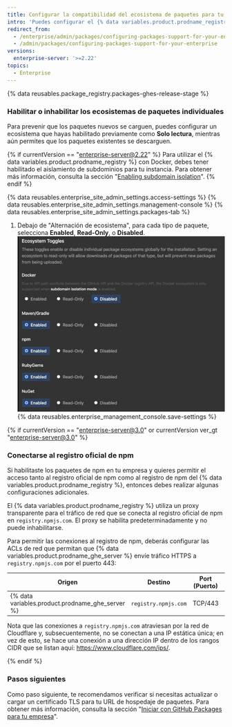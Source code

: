 ```yaml
---
title: Configurar la compatibilidad del ecosistema de paquetes para tu empresa
intro: 'Puedes configurar el {% data variables.product.prodname_registry %} para tu empresa si habilitas o inhabilitas globalmente los ecosistemas de paquetes individuales en tu empresa, incluyendo Docker, RubyGems, npm, Apache Maven, Gradle o NuGet. Aprende sobre otros requisitos de configuración para hacer compatibles algunos ecosistemas de paquetes específicos.'
redirect_from:
  - /enterprise/admin/packages/configuring-packages-support-for-your-enterprise
  - /admin/packages/configuring-packages-support-for-your-enterprise
versions:
  enterprise-server: '>=2.22'
topics:
  - Enterprise
---
```


{% data reusables.package_registry.packages-ghes-release-stage %}

### Habilitar o inhabilitar los ecosistemas de paquetes individuales

Para prevenir que los paquetes nuevos se carguen, puedes configurar un ecosistema que hayas habilitado previamente como **Solo lectura**, mientras aún permites que los paquetes existentes se descarguen.

{% if currentVersion == "enterprise-server@2.22" %}
Para utilizar
el {% data variables.product.prodname_registry %} con Docker, debes tener habilitado el aislamiento de subdominios para tu instancia. Para obtener más información, consulta la sección "[Enabling subdomain isolation](/enterprise/admin/configuration/enabling-subdomain-isolation)".
{% endif %}

{% data reusables.enterprise_site_admin_settings.access-settings %}
{% data reusables.enterprise_site_admin_settings.management-console %}
{% data reusables.enterprise_site_admin_settings.packages-tab %}
1. Debajo de "Alternación de ecosistema", para cada tipo de paquete, selecciona **Enabled**, **Read-Only**, o **Disabled**. ![Alternación de ecosistemas](/assets/images/enterprise/site-admin-settings/ecosystem-toggles.png)
{% data reusables.enterprise_management_console.save-settings %}

{% if currentVersion == "enterprise-server@3.0" or currentVersion ver_gt "enterprise-server@3.0" %}
### Conectarse al registro oficial de npm

Si habilitaste los paquetes de npm en tu empresa y quieres permitir el acceso tanto al registro oficial de npm como al registro de npm del {% data variables.product.prodname_registry %}, entonces debes realizar algunas configuraciones adicionales.

El {% data variables.product.prodname_registry %} utiliza un proxy transparente para el tráfico de red que se conecta al registro oficial de npm en `registry.npmjs.com`. El proxy se habilita predeterminadamente y no puede inhabilitarse.

Para permitir las conexiones al registro de npm, deberás configurar las ACLs de red que permitan que {% data variables.product.prodname_ghe_server %} envíe tráfico HTTPS a `registry.npmjs.com` por el puerto 443:

| Origen                                             | Destino              | Port (Puerto) | Tipo  |
| -------------------------------------------------- | -------------------- | ------------- | ----- |
| {% data variables.product.prodname_ghe_server %} | `registry.npmjs.com` | TCP/443       | HTTPS |

Nota que las conexiones a `registry.npmjs.com` atraviesan por la red de Cloudflare y, subsecuentemente, no se conectan a una IP estática única; en vez de esto, se hace una conexión a una dirección IP dentro de los rangos CIDR que se listan aquí: https://www.cloudflare.com/ips/.

{% endif %}

### Pasos siguientes

Como paso siguiente, te recomendamos verificar si necesitas actualizar o cargar un certificado TLS para tu URL de hospedaje de paquetes. Para obtener más información, consulta la sección "[Iniciar con GitHub Packages para tu empresa](/admin/packages/getting-started-with-github-packages-for-your-enterprise)".
